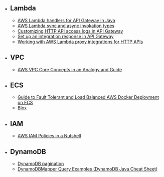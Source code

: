 - ## Lambda
	- [AWS Lambda handlers for API Gateway in Java](https://georgemao.medium.com/demystifying-java-aws-lambda-handlers-for-api-gateway-c1e77b7e6a8d)
	- [AWS Lambda sync and async invokation types](https://docs.aws.amazon.com/lambda/latest/dg/API_Invoke.html)
	- [Customizing HTTP API access logs in API Gateway](https://docs.aws.amazon.com/apigateway/latest/developerguide/http-api-logging-variables.html)
	- [Set up an integration response in API Gateway](https://docs.aws.amazon.com/apigateway/latest/developerguide/api-gateway-integration-settings-integration-response.html)
	- [Working with AWS Lambda proxy integrations for HTTP APIs](https://docs.aws.amazon.com/apigateway/latest/developerguide/http-api-develop-integrations-lambda.html)
- ## VPC
	- [AWS VPC Core Concepts in an Analogy and Guide](https://start.jcolemorrison.com/aws-vpc-core-concepts-analogy-guide/)
- ## ECS
	- [Guide to Fault Tolerant and Load Balanced AWS Docker Deployment on ECS](https://start.jcolemorrison.com/guide-to-fault-tolerant-and-load-balanced-aws-docker-deployment-on-ecs/)
	- [Blox](https://blox.github.io/)
- ## IAM
	- [AWS IAM Policies in a Nutshell](https://start.jcolemorrison.com/aws-iam-policies-in-a-nutshell/)
- ## DynamoDB
	- [DynamoDB pagination](https://dynobase.dev/dynamodb-pagination/)
	- [DynamoDBMapper Query Examples (DynamoDB Java Cheat Sheet)](https://dynobase.dev/dynamodb-java-with-dynamodbmapper/)